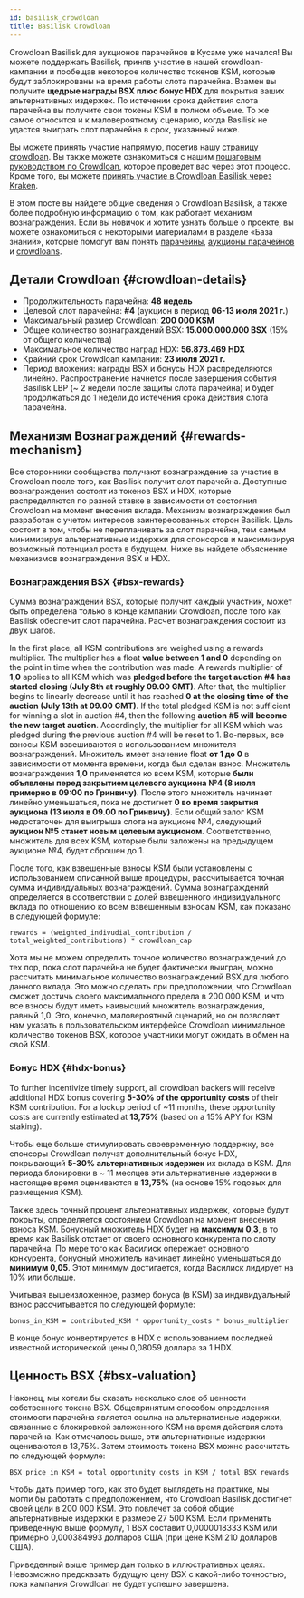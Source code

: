 ```yaml
---
id: basilisk_crowdloan
title: Basilisk Crowdloan
---
```


Crowdloan Basilisk для аукционов парачейнов в Кусаме уже начался! Вы можете поддержать Basilisk, приняв участие в нашей crowdloan-кампании и пообещав некоторое количество токенов KSM, которые будут заблокированы на время работы слота парачейна. Взамен вы получите **щедрые награды BSX плюс бонус HDX** для покрытия ваших альтернативных издержек. По истечении срока действия слота парачейна вы получите свои токены KSM в полном объеме. То же самое относится и к маловероятному сценарию, когда Basilisk не удастся выиграть слот парачейна в срок, указанный ниже.

Вы можете принять участие напрямую, посетив нашу [страницу crowdloan](https://loan.bsx.fi). Вы также можете ознакомиться с нашим [пошаговым руководством по Crowdloan](/crowdloan_guide), которое проведет вас через этот процесс. Кроме того, вы можете [принять участие в Crowdloan Basilisk через Kraken](https://www.kraken.com/learn/parachain-auctions).

В этом посте вы найдете общие сведения о Crowdloan Basilisk, а также более подробную информацию о том, как работает механизм вознаграждения. Если вы новичок и хотите узнать больше о проекте, вы можете ознакомиться с некоторыми материалами в разделе «База знаний», которые помогут вам понять [парачейны](/parachains), [аукционы парачейнов](/parachain_auctions) и [crowdloans](/crowdloans).

## Детали Crowdloan {#crowdloan-details}

* Продолжительность парачейна: **48 недель**
* Целевой слот парачейна: **#4** (аукцион в период **06-13 июля 2021 г.**)
* Максимальный размер Crowdloan: **200 000 KSM**
* Общее количество вознаграждений BSX: **15.000.000.000 BSX** (15% от общего количества)
* Максимальное количество наград HDX: **56.873.469 HDX**
* Крайний срок Crowdloan кампании: **23 июля 2021 г.**
* Период вложения: награды BSX и бонусы HDX распределяются линейно. Распространение начнется после завершения события Basilisk LBP (~ 2 недели после защиты слота парачейна) и будет продолжаться до 1 недели до истечения срока действия слота парачейна.

## Механизм Вознаграждений {#rewards-mechanism}

Все сторонники сообщества получают вознаграждение за участие в Crowdloan после того, как Basilisk получит слот парачейна. Доступные вознаграждения состоят из токенов BSX и HDX, которые распределяются по разной ставке в зависимости от состояния Crowdloan на момент внесения вклада. Механизм вознаграждения был разработан с учетом интересов заинтересованных сторон Basilisk. Цель состоит в том, чтобы не переплачивать за слот парачейна, тем самым минимизируя альтернативные издержки для спонсоров и максимизируя возможный потенциал роста в будущем. Ниже вы найдете объяснение механизмов вознаграждения BSX и HDX.


### Вознаграждения BSX {#bsx-rewards}
Сумма вознаграждений BSX, которые получит каждый участник, может быть определена только в конце кампании Crowdloan, после того как Basilisk обеспечит слот парачейна. Расчет вознаграждения состоит из двух шагов.

In the first place, all KSM contributions are weighed using a rewards multiplier. The multiplier has a float **value between 1 and 0** depending on the point in time when the contribution was made. A rewards multiplier of **1,0** applies to all KSM which was **pledged before the target auction #4 has started closing (July 8th at roughly 09.00 GMT)**. After that, the multiplier begins to linearly decrease until it has reached **0 at the closing time of the auction (July 13th at 09.00 GMT)**. If the total pledged KSM is not sufficient for winning a slot in auction #4, then the following **auction #5 will become the new target auction**. Accordingly, the multiplier for all KSM which was pledged during the previous auction #4 will be reset to 1.
Во-первых, все взносы KSM взвешиваются с использованием множителя вознаграждений. Множитель имеет значение float **от 1 до 0** в зависимости от момента времени, когда был сделан взнос. Множитель вознаграждения **1,0** применяется ко всем KSM, которые **были объявлены перед закрытием целевого аукциона №4 (8 июля примерно в 09:00 по Гринвичу)**. После этого множитель начинает линейно уменьшаться, пока не достигнет **0 во время закрытия аукциона (13 июля в 09.00 по Гринвичу)**. Если общий залог KSM недостаточен для выигрыша слота на аукционе №4, следующий **аукцион №5 станет новым целевым аукционом**. Соответственно, множитель для всех KSM, которые были заложены на предыдущем аукционе №4, будет сброшен до 1.

После того, как взвешенные взносы KSM были установлены с использованием описанной выше процедуры, рассчитывается точная сумма индивидуальных вознаграждений. Сумма вознаграждений определяется в соответствии с долей взвешенного индивидуального вклада по отношению ко всем взвешенным взносам KSM, как показано в следующей формуле:

```
rewards = (weighted_indivudial_contribution / total_weighted_contributions) * crowdloan_cap
```

Хотя мы не можем определить точное количество вознаграждений до тех пор, пока слот парачейна не будет фактически выигран, можно рассчитать минимальное количество вознаграждений BSX для любого данного вклада. Это можно сделать при предположении, что Crowdloan сможет достичь своего максимального предела в 200 000 KSM, и что все взносы будут иметь наивысший множитель вознаграждения, равный 1,0. Это, конечно, маловероятный сценарий, но он позволяет нам указать в пользовательском интерфейсе Crowdloan минимальное количество токенов BSX, которое участники могут ожидать в обмен на свой KSM.

### Бонус HDX {#hdx-bonus}

To further incentivize timely support, all crowdloan backers will receive additional HDX bonus covering **5-30% of the opportunity costs** of their KSM contribution. For a lockup period of ~11 months, these opportunity costs are currently estimated at **13,75%** (based on a 15% APY for KSM staking).

Чтобы еще больше стимулировать своевременную поддержку, все спонсоры Crowdloan получат дополнительный бонус HDX, покрывающий **5-30% альтернативных издержек** их вклада в KSM. Для периода блокировки в ~ 11 месяцев эти альтернативные издержки в настоящее время оцениваются в **13,75%** (на основе 15% годовых для размещения KSM).

Также здесь точный процент альтернативных издержек, которые будут покрыты, определяется состоянием Crowdloan на момент внесения взноса KSM. Бонусный множитель HDX будет на **максимум 0,3**, в то время как Basilisk отстает от своего основного конкурента по слоту парачейна. По мере того как Василиск опережает основного конкурента, бонусный множитель начинает линейно уменьшаться до **минимум 0,05**. Этот минимум достигается, когда Василиск лидирует на 10% или больше.

Учитывая вышеизложенное, размер бонуса (в KSM) за индивидуальный взнос рассчитывается по следующей формуле:

```
bonus_in_KSM = contributed_KSM * opportunity_costs * bonus_multiplier
```

В конце бонус конвертируется в HDX с использованием последней известной исторической цены 0,08059 доллара за 1 HDX.


## Ценность BSX {#bsx-valuation}

Наконец, мы хотели бы сказать несколько слов об ценности собственного токена BSX. Общепринятым способом определения стоимости парачейна является ссылка на альтернативные издержки, связанные с блокировкой заложенного KSM на время действия слота парачейна. Как отмечалось выше, эти альтернативные издержки оцениваются в 13,75%. Затем стоимость токена BSX можно рассчитать по следующей формуле:

```
BSX_price_in_KSM = total_opportunity_costs_in_KSM / total_BSX_rewards
```

Чтобы дать пример того, как это будет выглядеть на практике, мы могли бы работать с предположением, что Crowdloan Basilisk достигнет своей цели в 200 000 KSM. Это повлечет за собой общие альтернативные издержки в размере 27 500 KSM. Если применить приведенную выше формулу, 1 BSX составит 0,0000018333 KSM или примерно 0,000384993 долларов США (при цене KSM 210 долларов США).

Приведенный выше пример дан только в иллюстративных целях. Невозможно предсказать будущую цену BSX с какой-либо точностью, пока кампания Crowdloan не будет успешно завершена.
